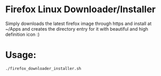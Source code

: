 # Firefox Linux Downloader/Installer

Simply downloads the latest firefox image through https and install at ~/Apps and creates the directory entry for it with beautiful and high definition icon :)

# Usage:

```
./firefox_downloader_installer.sh
```
